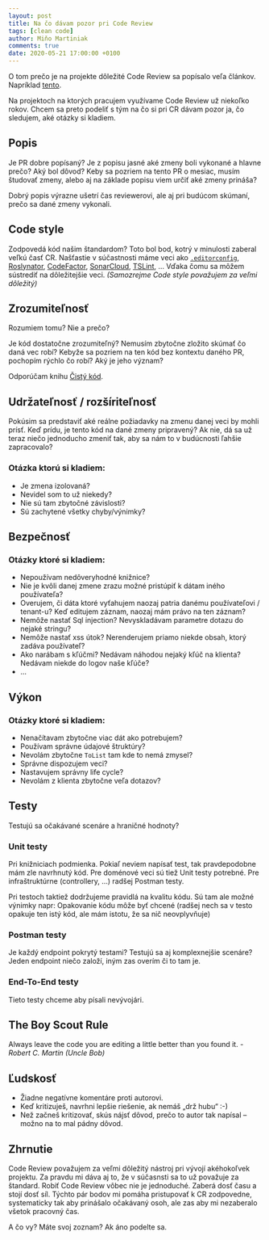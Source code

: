 ```yaml
---
layout: post
title: Na čo dávam pozor pri Code Review
tags: [clean code]
author: Miňo Martiniak
comments: true
date: 2020-05-21 17:00:00 +0100
---
```


O tom prečo je na projekte dôležité Code Review sa popísalo veľa článkov. Napríklad [tento](https://www.atlassian.com/agile/software-development/code-reviews).

Na projektoch na ktorých pracujem využívame Code Review už niekoľko rokov. Chcem sa preto podeliť s tým na čo si pri CR dávam pozor ja, čo sledujem, aké otázky si kladiem.

## Popis

Je PR dobre popísaný? Je z popisu jasné aké zmeny boli vykonané a hlavne prečo? Aký bol dôvod? Keby sa pozriem na tento PR o mesiac, musím študovať zmeny, alebo aj na základe popisu viem určiť aké zmeny prináša?

Dobrý popis výrazne ušetrí čas reviewerovi, ale aj pri budúcom skúmaní, prečo sa dané zmeny vykonali.

## Code style

Zodpovedá kód našim štandardom? Toto bol bod, kotrý v minulosti zaberal veľkú časť CR. Našťastie v súčastnosti máme veci ako [`.editorconfig`](https://docs.microsoft.com/en-us/visualstudio/ide/create-portable-custom-editor-options?view=vs-2019), [Roslynator](https://github.com/JosefPihrt/Roslynator), [CodeFactor](https://www.codefactor.io/), [SonarCloud](https://sonarcloud.io/), [TSLint](https://palantir.github.io/tslint/), ... Vďaka čomu sa môžem sústrediť na dôležitejšie veci. *(Samozrejme Code style považujem za veľmi dôležitý)*

## Zrozumiteľnosť

Rozumiem tomu? Nie a prečo?

Je kód dostatočne zrozumiteľný? Nemusím zbytočne zložito skúmať čo daná vec robí? Kebyže sa pozriem na ten kód bez kontextu daného PR, pochopím rýchlo čo robí? Aký je jeho význam?

Odporúčam knihu [Čistý kód](https://www.martinus.sk/?uItem=73286).

## Udržateľnosť / rozšíriteľnosť

Pokúsim sa predstaviť aké reálne požiadavky na zmenu danej veci by mohli prísť. Keď prídu, je tento kód na dané zmeny pripravený? Ak nie, dá sa už teraz niečo jednoducho zmeniť tak, aby sa nám to v budúcnosti ľahšie zapracovalo?

### Otázka ktorú si kladiem:

- Je zmena izolovaná?
- Nevidel som to už niekedy?
- Nie sú tam zbytočné závislosti?
- Sú zachytené všetky chyby/výnimky?

## Bezpečnosť

### Otázky ktoré si kladiem:

- Nepoužívam nedôveryhodné knižnice?
- Nie je kvôli danej zmene zrazu možné pristúpiť k dátam iného používateľa?
- Overujem, či dáta ktoré vyťahujem naozaj patria danému používateľovi / tenant-u? Keď editujem záznam, naozaj mám právo na ten záznam?
- Nemôže nastať Sql injection? Nevyskladávam parametre dotazu do nejaké stringu?
- Nemôže nastať xss útok? Nerenderujem priamo niekde obsah, ktorý zadáva používateľ?
- Ako narábam s kľúčmi? Nedávam náhodou nejaký kľúč na klienta? Nedávam niekde do logov naše kľúče?
- ...

## Výkon

### Otázky ktoré si kladiem:

- Nenačítavam zbytočne viac dát ako potrebujem?
- Používam správne údajové štruktúry?
- Nevolám zbytočne `ToList` tam kde to nemá zmysel?
- Správne dispozujem veci?
- Nastavujem správny life cycle?
- Nevolám z klienta zbytočne veľa dotazov?

## Testy

Testujú sa očakávané scenáre a hraničné hodnoty?

### Unit testy

Pri knižniciach podmienka. Pokiaľ neviem napísať test, tak pravdepodobne mám zle navrhnutý kód. Pre doménové veci sú tiež Unit testy potrebné. Pre infraštruktúrne (controllery, ...) radšej Postman testy.

Pri testoch taktiež dodržujeme pravidlá na kvalitu kódu. Sú tam ale možné výnimky napr: Opakovanie kódu môže byť chcené (radšej nech sa v testo opakuje ten istý kód, ale mám istotu, že sa nič neovplyvňuje)

### Postman testy

Je každý endpoint pokrytý testami?
Testujú sa aj komplexnejšie scenáre? Jeden endpoint niečo založí, iným zas overím či to tam je.

### End-To-End testy

Tieto testy chceme aby písali nevývojári.

## The Boy Scout Rule

Always leave the code you are editing a little better than you found it. *- Robert C. Martin (Uncle Bob)*

## Ľudskosť

- Žiadne negatívne komentáre proti autorovi.
- Keď kritizuješ, navrhni lepšie riešenie, ak nemáš „drž hubu“ :-)
- Než začneš kritizovať, skús nájsť dôvod, prečo to autor tak napísal – možno na to mal pádny dôvod.

## Zhrnutie

Code Review považujem za veľmi dôležitý nástroj pri vývojí akéhokoľvek projektu. Za pravdu mi dáva aj to, že v súčasnsti sa to už považuje za štandard. Robiť Code Review vôbec nie je jednoduché. Zaberá dosť času a stojí dosť síl. Týchto pár bodov mi pomáha pristupovať k CR zodpovedne, systematicky tak aby prinášalo očakávaný osoh, ale zas aby mi nezaberalo všetok pracovný čas.

A čo vy? Máte svoj zoznam? Ak áno podelte sa.
